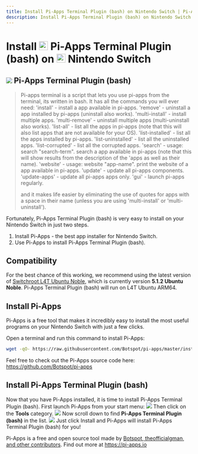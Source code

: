```yaml
---
title: Install Pi-Apps Terminal Plugin (bash) on Nintendo Switch | Pi-Apps
description: Install Pi-Apps Terminal Plugin (bash) on Nintendo Switch using Pi-Apps
---
```

<div class="simple-install-content content">

# Install <img src="/img/app-icons/Pi-Apps Terminal Plugin (bash)/icon-64.png" height=24> Pi-Apps Terminal Plugin (bash) on <img src=/img/other-icons/switch-icon.svg height=24> Nintendo Switch

## <img src="/img/app-icons/Pi-Apps Terminal Plugin (bash)/icon-64.png"> Pi-Apps Terminal Plugin (bash)
> Pi-apps terminal is a script that lets you use pi-apps from the terminal, its written in bash.
> It has all the commands you will ever need:
> 'install' - install a app available in pi-apps.
> 'remove' - uninstall a app installed by pi-apps (uninstall also works).
> 'multi-install' - install multiple apps.
> 'multi-remove' - uninstall multiple apps (multi-uninstall also works).
> 'list-all' - list all the apps in pi-apps (note that this will also list apps that are not available for your OS).
> 'list-installed' - list all the apps installed by pi-apps.
> 'list-uninstalled' - list all the uninstalled apps.
> 'list-corrupted' - list all the corrupted apps.
> 'search' - usage: search "search-term". search a app available in pi-apps (note that this will show results from the description of the 'apps as well as their name).
> 'website' - usage: website "app-name". print the website of a app available in pi-apps.
> 'update' - update all pi-apps components.
> 'update-apps' - update all pi-apps apps only.
> 'gui' - launch pi-apps regularly.
> 
> and it makes life easier by eliminating the use of quotes for apps with a space in their name (unless you are using 'multi-install' or 'multi-uninstall').

Fortunately, Pi-Apps Terminal Plugin (bash) is very easy to install on your Nintendo Switch in just two steps.
1. Install Pi-Apps - the best app installer for Nintendo Switch.
2. Use Pi-Apps to install Pi-Apps Terminal Plugin (bash).
</div>
<div class="simple-install-content content">

## Compatibility
For the best chance of this working, we recommend using the latest version of [Switchroot L4T Ubuntu Noble](https://wiki.switchroot.org/wiki/linux/l4t-ubuntu-noble-installation-guide), which is currently version **5.1.2 Ubuntu Noble**.
Pi-Apps Terminal Plugin (bash) will run on L4T Ubuntu ARM64.
</div>
<div class="simple-install-content content">

## Install Pi-Apps

Pi-Apps is a free tool that makes it incredibly easy to install the most useful programs on your Nintendo Switch with just a few clicks.

Open a terminal and run this command to install Pi-Apps:
```bash
wget -qO- https://raw.githubusercontent.com/Botspot/pi-apps/master/install | bash
```
Feel free to check out the Pi-Apps source code here: https://github.com/Botspot/pi-apps
</div>
<div class="simple-install-content content">

## Install Pi-Apps Terminal Plugin (bash)

Now that you have Pi-Apps installed, it is time to install Pi-Apps Terminal Plugin (bash).
First launch Pi-Apps from your start menu:
<img src="/img/start-menu.png">
Then click on the <b>Tools</b> category.
<img src="/img/category-selections/Tools.png">
Now scroll down to find <b>Pi-Apps Terminal Plugin (bash)</b> in the list.
<img src="/img/app-icons/Pi-Apps Terminal Plugin (bash)/app-selection.png">
Just click Install and Pi-Apps will install Pi-Apps Terminal Plugin (bash) for you!
</div>
<div class="simple-install-content content">

Pi-Apps is a free and open source tool made by [Botspot, theofficialgman, and other contributors](/about/#contributors). Find out more at https://pi-apps.io
</div>
